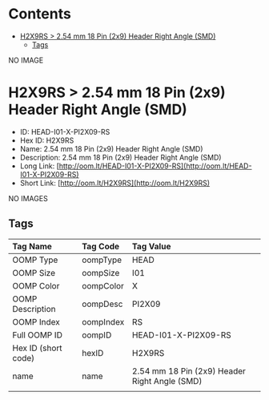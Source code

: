 



Contents
========

* [H2X9RS > 2.54 mm 18 Pin (2x9) Header Right Angle (SMD)](#h2x9rs--254-mm-18-pin-2x9-header-right-angle-smd)
	* [Tags](#tags)
  
NO IMAGE  
# H2X9RS > 2.54 mm 18 Pin (2x9) Header Right Angle (SMD)

- ID: HEAD-I01-X-PI2X09-RS
- Hex ID: H2X9RS
- Name: 2.54 mm 18 Pin (2x9) Header Right Angle (SMD)
- Description: 2.54 mm 18 Pin (2x9) Header Right Angle (SMD)
- Long Link: [http://oom.lt/HEAD-I01-X-PI2X09-RS](http://oom.lt/HEAD-I01-X-PI2X09-RS)
- Short Link: [http://oom.lt/H2X9RS](http://oom.lt/H2X9RS)
  
NO IMAGES  
## Tags
  

|Tag Name|Tag Code|Tag Value|
| :--- | :--- | :--- |
|OOMP Type|oompType|HEAD|
|OOMP Size|oompSize|I01|
|OOMP Color|oompColor|X|
|OOMP Description|oompDesc|PI2X09|
|OOMP Index|oompIndex|RS|
|Full OOMP ID|oompID|HEAD-I01-X-PI2X09-RS|
|Hex ID (short code)|hexID|H2X9RS|
|name|name|2.54 mm 18 Pin (2x9) Header Right Angle (SMD)|
||||
